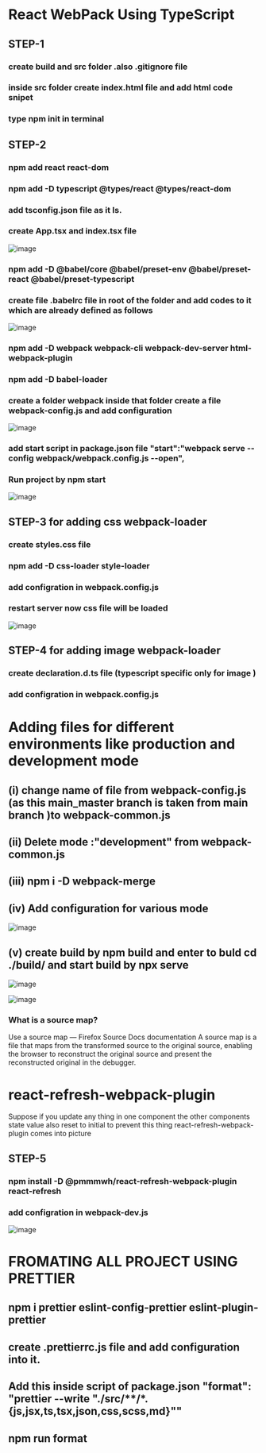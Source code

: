 # React WebPack Using TypeScript
## STEP-1
### create build and src folder .also .gitignore file
### inside src folder create index.html file and add html code snipet
### type npm init in terminal

## STEP-2
### npm add react react-dom
### npm add -D typescript @types/react @types/react-dom
### add tsconfig.json file as it Is.
### create App.tsx and index.tsx file
![image](https://github.com/suraj480/react-typescript-webpack/assets/72219318/6dafb9cd-8c42-4c95-874f-e1ef5e1b4188)
### npm add -D @babel/core @babel/preset-env @babel/preset-react @babel/preset-typescript
### create file .babelrc file in root of the folder and add codes to it which are already defined as follows
![image](https://github.com/suraj480/react-typescript-webpack/assets/72219318/bf942f59-8a9f-4ac8-9e07-871341b6a9c3)

### npm add -D webpack webpack-cli webpack-dev-server html-webpack-plugin
### npm add -D babel-loader

### create a folder webpack inside that folder create a file webpack-config.js and add configuration

![image](https://github.com/suraj480/react-typescript-webpack/assets/72219318/ae443df8-8224-41a3-8bd3-3adf3188afed)


### add start script in package.json file "start":"webpack serve --config webpack/webpack.config.js --open",

### Run project by npm start
![image](https://github.com/suraj480/react-typescript-webpack/assets/72219318/490319dd-354a-4c41-9b98-f0f8daef3744)

## STEP-3 for adding css webpack-loader

### create styles.css file 
### npm add -D css-loader style-loader
### add configration in webpack.config.js 
### restart server now css file will be loaded
![image](https://github.com/suraj480/react-typescript-webpack/assets/72219318/56b60ea9-0069-4d99-9082-b58631072044)

## STEP-4 for adding image webpack-loader
### create declaration.d.ts file (typescript specific only for image )
###  add configration in webpack.config.js 


# Adding files for different environments like production and development mode
## (i) change name of file from webpack-config.js (as this main_master branch is taken from main branch )to webpack-common.js 
## (ii) Delete mode :"development" from webpack-common.js
## (iii) npm i -D webpack-merge
## (iv) Add configuration for various mode
![image](https://github.com/suraj480/react-typescript-webpack/assets/72219318/911a4f69-f342-410f-a1c0-b5f4779f1ac0)
## (v) create build by npm build and enter to buld cd ./build/ and start build by npx serve

![image](https://github.com/suraj480/react-typescript-webpack/assets/72219318/13a91c61-dd0a-49f0-9ce4-fa5f55587ba0)

![image](https://github.com/suraj480/react-typescript-webpack/assets/72219318/2ccdbeb2-dfa3-4574-8b2b-bb5b4b3ceb3e)





### What is a source map?
Use a source map — Firefox Source Docs documentation
A source map is a file that maps from the transformed source to the original source, enabling the browser to reconstruct the original source and present the reconstructed original in the debugger.

# react-refresh-webpack-plugin
Suppose if you update any thing in one component the other components state value also reset to initial to prevent this thing react-refresh-webpack-plugin comes into picture

## STEP-5
### npm install -D @pmmmwh/react-refresh-webpack-plugin react-refresh
### add configration in webpack-dev.js
![image](https://github.com/suraj480/react-typescript-webpack/assets/72219318/57c2171b-ef03-473c-82d1-2fb50c760704)


# FROMATING ALL PROJECT USING PRETTIER
## npm i prettier eslint-config-prettier eslint-plugin-prettier
## create .prettierrc.js file and add configuration into it.

## Add this inside script of package.json "format": "prettier --write \"./src/**/*.{js,jsx,ts,tsx,json,css,scss,md}\""
## npm run format








